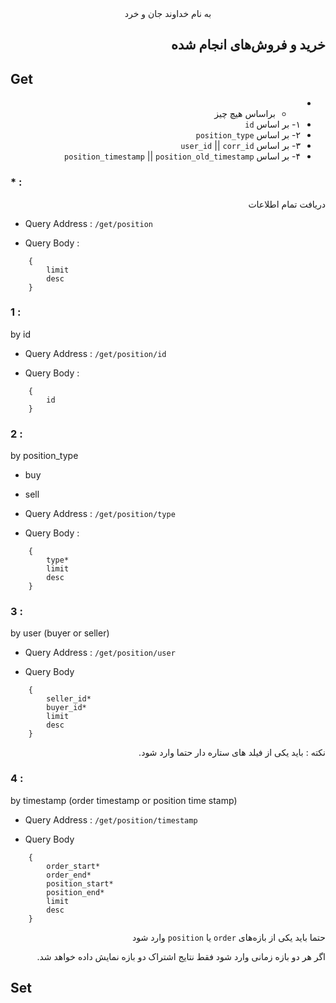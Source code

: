 <style>
dl{direction:rtl; text-align:right}
dt{direction:ltr; text-align:left}
</style>
<center>به نام خداوند جان و خرد</center>

<dl>

## خرید و فروش‌های انجام شده


<dt>

## Get

</dt>

- * براساس هیچ چیز 
- ۱- بر اساس `id`
- ۲- بر اساس `position_type`
- ۳- بر اساس `user_id` || `corr_id`
- ۴- بر اساس `position_timestamp` || `position_old_timestamp`


</dl>


### * :

<dl>
دریافت تمام اطلاعات
</dl>

- Query Address : `/get/position`

- Query Body :
```
    {
        limit
        desc
    }
```

### 1 :
by id

- Query Address : `/get/position/id`

- Query Body :
```
    {
        id
    }
```



### 2 :
by position_type 
- buy
- sell

- Query Address : `/get/position/type`

- Query Body :
```
    {
        type*
        limit
        desc
    }
```


### 3 :
by user (buyer or seller)

- Query Address : `/get/position/user`

- Query Body
```
    {
        seller_id*
        buyer_id*
        limit
        desc
    }
```

<dl>

نکته : باید یکی از فیلد های ستاره دار حتما وارد شود.

</dl>


### 4 :
by timestamp (order timestamp or position time stamp)

- Query Address : `/get/position/timestamp`

- Query Body
```
    {
        order_start*
        order_end*
        position_start*
        position_end*
        limit
        desc
    }
```

<dl>

حتما باید یکی از بازه‌های `order` یا `position` وارد شود

اگر هر دو بازه زمانی وارد شود فقط نتایج اشتراک دو بازه نمایش داده خواهد شد.

</dl>


## Set

